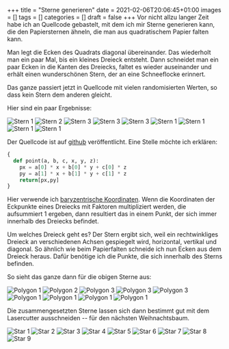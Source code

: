 +++
title = "Sterne generieren"
date = 2021-02-06T20:06:45+01:00
images = []
tags = []
categories = []
draft = false
+++
Vor nicht allzu langer Zeit habe ich an Quellcode gebastelt, mit dem ich mir Sterne generieren kann, die den Papiersternen
ähneln, die man aus quadratischem Papier falten kann.

Man legt die Ecken des Quadrats diagonal übereinander. Das wiederholt man ein paar Mal, bis ein kleines Dreieck entsteht. Dann schneidet man ein paar Ecken in die Kanten des Dreiecks, faltet es wieder auseinander und erhält einen wunderschönen Stern, der an eine Schneeflocke erinnert.

Das ganze passiert jetzt in Quellcode mit vielen randomisierten Werten, so dass kein Stern dem anderen gleicht.

Hier sind ein paar Ergebnisse:


![Stern 1](https://github.com/ntj/sandbox/blob/master/img/star2-1.svg?raw=true)
![Stern 2](https://github.com/ntj/sandbox/blob/master/img/star2-2.svg?raw=true)
![Stern 3](https://github.com/ntj/sandbox/blob/master/img/star2-3.svg?raw=true)
![Stern 3](https://github.com/ntj/sandbox/blob/master/img/star2-4.svg?raw=true)
![Stern 3](https://github.com/ntj/sandbox/blob/master/img/star2-5.svg?raw=true)
![Stern 1](https://github.com/ntj/sandbox/blob/master/img/star2-6.svg?raw=true)
![Stern 1](https://github.com/ntj/sandbox/blob/master/img/star2-7.svg?raw=true)
![Stern 1](https://github.com/ntj/sandbox/blob/master/img/star2-8.svg?raw=true)
![Stern 1](https://github.com/ntj/sandbox/blob/master/img/star2-9.svg?raw=true)


Der Quellcode ist auf [github](https://github.com/ntj/sandbox) veröffentlicht. Eine Stelle möchte ich erklären:

```python
{
  def point(a, b, c, x, y, z):
    px = a[0] * x + b[0] * y + c[0] * z
    py = a[1] * x + b[1] * y + c[1] * z
    return[px,py]
}
```
Hier verwende ich [baryzentrische Koordinaten](https://de.wikipedia.org/wiki/Baryzentrische_Koordinaten). Wenn die Koordinaten der Eckpunkte eines Dreiecks mit Faktoren multipliziert werden, die aufsummiert 1 ergeben, dann resultiert das
in einem Punkt, der sich immer innerhalb des Dreiecks befindet.

Um welches Dreieck geht es? Der Stern ergibt sich, weil ein rechtwinkliges Dreieck
an verschiedenen Achsen gespiegelt wird, horizontal, vertikal und diagonal.
So ähnlich wie beim Papierfalten schneide ich nun Ecken aus dem Dreieck heraus. Dafür
benötige ich die Punkte, die sich innerhalb des Sterns befinden.

So sieht das ganze dann für die obigen Sterne aus:


![Polygon 1](https://github.com/ntj/sandbox/blob/master/img/polygon-1.svg?raw=true)
![Polygon 2](https://github.com/ntj/sandbox/blob/master/img/polygon-2.svg?raw=true)
![Polygon 3](https://github.com/ntj/sandbox/blob/master/img/polygon-3.svg?raw=true)
![Polygon 3](https://github.com/ntj/sandbox/blob/master/img/polygon-4.svg?raw=true)
![Polygon 3](https://github.com/ntj/sandbox/blob/master/img/polygon-5.svg?raw=true)
![Polygon 1](https://github.com/ntj/sandbox/blob/master/img/polygon-6.svg?raw=true)
![Polygon 1](https://github.com/ntj/sandbox/blob/master/img/polygon-7.svg?raw=true)
![Polygon 1](https://github.com/ntj/sandbox/blob/master/img/polygon-8.svg?raw=true)
![Polygon 1](https://github.com/ntj/sandbox/blob/master/img/polygon-9.svg?raw=true)



Die zusammengesetzten Sterne lassen sich dann bestimmt gut mit dem Lasercutter
ausschneiden -- für den nächsten Weihnachtsbaum.


![Star 1](https://github.com/ntj/sandbox/blob/master/img/star1-1.svg?raw=true)
![Star 2](https://github.com/ntj/sandbox/blob/master/img/star1-2.svg?raw=true)
![Star 3](https://github.com/ntj/sandbox/blob/master/img/star1-3.svg?raw=true)
![Star 4](https://github.com/ntj/sandbox/blob/master/img/star1-4.svg?raw=true)
![Star 5](https://github.com/ntj/sandbox/blob/master/img/star1-5.svg?raw=true)
![Star 6](https://github.com/ntj/sandbox/blob/master/img/star1-6.svg?raw=true)
![Star 7](https://github.com/ntj/sandbox/blob/master/img/star1-7.svg?raw=true)
![Star 8](https://github.com/ntj/sandbox/blob/master/img/star1-8.svg?raw=true)
![Star 9](https://github.com/ntj/sandbox/blob/master/img/star1-9.svg?raw=true)
